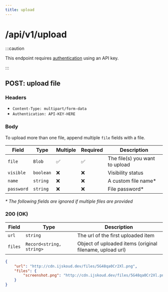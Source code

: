 ```yaml
---
title: upload
---
```


# /api/v1/upload

:::caution

This endpoint requires [authentication](/docs/api/intro#authentication) using an API key.

:::

## POST: upload file

### Headers

-   `Content-Type: multipart/form-data`
-   `Authentication: API-KEY-HERE`

### Body

To upload more than one file, append multiple `file` fields with a file.

| Field      | Type      | Multiple | Required | Description                    |
| ---------- | --------- | -------- | -------- | ------------------------------ |
| `file`     | `Blob`    | ✅       | ✅       | The file(s) you want to upload |
| `visible`  | `boolean` | ❌       | ❌       | Visibility status              |
| `name`     | `string`  | ❌       | ❌       | A custom file name\*           |
| `password` | `string`  | ❌       | ❌       | File password\*                |

_\* The following fields are ignored if multiple files are provided_

### 200 (OK)

| Field   | Type                     | Description                                              |
| ------- | ------------------------ | -------------------------------------------------------- |
| `url`   | `string`                 | The url of the first uploaded item                       |
| `files` | `Record<string, string>` | Object of uploaded items (original filename, upload url) |

```json
{
	"url": "http://cdn.ijskoud.dev/files/5G48qa0Cr2Xl.png",
	"files": {
		"screenshot.png": "http://cdn.ijskoud.dev/files/5G48qa0Cr2Xl.png"
	}
}
```
